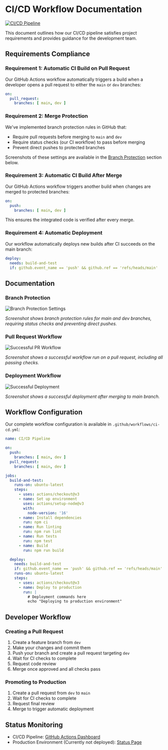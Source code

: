 # CI/CD Workflow Documentation

[![CI/CD Pipeline](https://github.com/yourusername/grapevine/actions/workflows/ci-cd.yml/badge.svg)](https://github.com/yourusername/grapevine/actions/workflows/ci-cd.yml)

This document outlines how our CI/CD pipeline satisfies project requirements and provides guidance for the development team.

## Requirements Compliance

### Requirement 1: Automatic CI Build on Pull Request
Our GitHub Actions workflow automatically triggers a build when a developer opens a pull request to either the `main` or `dev` branches:

```yaml
on:
  pull_request:
    branches: [ main, dev ]
```

### Requirement 2: Merge Protection
We've implemented branch protection rules in GitHub that:
- Require pull requests before merging to `main` and `dev`
- Require status checks (our CI workflow) to pass before merging
- Prevent direct pushes to protected branches

Screenshots of these settings are available in the [Branch Protection](#branch-protection) section below.

### Requirement 3: Automatic CI Build After Merge
Our GitHub Actions workflow triggers another build when changes are merged to protected branches:

```yaml
on:
  push:
    branches: [ main, dev ]
```

This ensures the integrated code is verified after every merge.

### Requirement 4: Automatic Deployment
Our workflow automatically deploys new builds after CI succeeds on the main branch:

```yaml
deploy:
  needs: build-and-test
  if: github.event_name == 'push' && github.ref == 'refs/heads/main'
```

## Documentation

### Branch Protection
![Branch Protection Settings](path/to/branch-protection-screenshot.png)

*Screenshot shows branch protection rules for main and dev branches, requiring status checks and preventing direct pushes.*

### Pull Request Workflow
![Successful PR Workflow](path/to/pr-workflow-screenshot.png)

*Screenshot shows a successful workflow run on a pull request, including all passing checks.*

### Deployment Workflow
![Successful Deployment](path/to/deployment-screenshot.png)

*Screenshot shows a successful deployment after merging to main branch.*

## Workflow Configuration

Our complete workflow configuration is available in `.github/workflows/ci-cd.yml`:

```yaml
name: CI/CD Pipeline

on:
  push:
    branches: [ main, dev ]
  pull_request:
    branches: [ main, dev ]

jobs:
  build-and-test:
    runs-on: ubuntu-latest
    steps:
      - uses: actions/checkout@v3
      - name: Set up environment
        uses: actions/setup-node@v3
        with:
          node-version: '16'
      - name: Install dependencies
        run: npm ci
      - name: Run linting
        run: npm run lint
      - name: Run tests
        run: npm test
      - name: Build
        run: npm run build

  deploy:
    needs: build-and-test
    if: github.event_name == 'push' && github.ref == 'refs/heads/main'
    runs-on: ubuntu-latest
    steps:
      - uses: actions/checkout@v3
      - name: Deploy to production
        run: |
          # Deployment commands here
          echo "Deploying to production environment"
```

## Developer Workflow

### Creating a Pull Request
1. Create a feature branch from `dev`
2. Make your changes and commit them
3. Push your branch and create a pull request targeting `dev`
4. Wait for CI checks to complete
5. Request code review
6. Merge once approved and all checks pass

### Promoting to Production
1. Create a pull request from `dev` to `main`
2. Wait for CI checks to complete
3. Request final review
4. Merge to trigger automatic deployment

## Status Monitoring

- CI/CD Pipeline: [GitHub Actions Dashboard](https://github.com/ZT-19/grapevine/actions)
- Production Environment (Currently not deployed): [Status Page](https://status.doamin.com)
